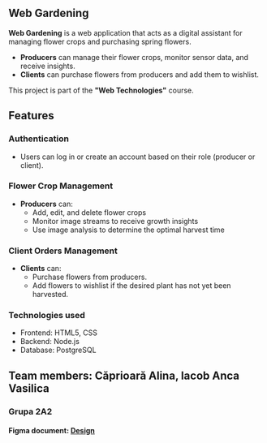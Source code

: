 
## Web Gardening

**Web Gardening** is a web application that acts as a digital assistant for managing flower crops and purchasing spring flowers.  
- **Producers** can manage their flower crops, monitor sensor data, and receive insights.  
- **Clients** can purchase flowers from producers and add them to wishlist.

This project is part of the **"Web Technologies"** course.

## Features

### Authentication  
- Users can log in or create an account based on their role (producer or client).  

### Flower Crop Management  
- **Producers** can:  
  - Add, edit, and delete flower crops 
  - Monitor image streams to receive growth insights  
  - Use image analysis to determine the optimal harvest time

### Client Orders Management  
- **Clients** can:  
  - Purchase flowers from producers.  
  - Add flowers to wishlist if the desired plant has not yet been harvested.  


### Technologies used
- Frontend: HTML5, CSS  
- Backend: Node.js  
- Database: PostgreSQL  


## Team members: Căprioară Alina, Iacob Anca Vasilica
### Grupa 2A2


#### Figma document: [Design](https://www.figma.com/file/5enax8c8jhU7uadaHf9Lkp/Untitled?type=design&node-id=0%3A1&mode=design&t=fvAxyVQJApKZBH1W-1)

